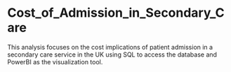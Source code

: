 # Cost_of_Admission_in_Secondary_Care
This analysis focuses on the cost implications of patient admission in a secondary care service in the UK using SQL to access the database and PowerBI as the visualization tool.
